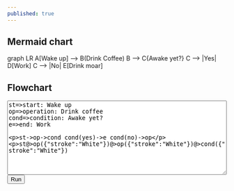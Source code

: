 ```yaml
---
published: true
---
```

## Mermaid chart

<div class="mermaid">
  graph LR
  A[Wake up] --> B(Drink Coffee)
	B --> C{Awake yet?}
	C --> |Yes| D[Work]
	C --> |No| E[Drink moar]
</div>

## Flowchart
<body>
<div><textarea id="code" style="width: 100%;" rows="11">
st=>start: Wake up
op=>operation: Drink coffee
cond=>condition: Awake yet?
e=>end: Work

st->op->cond
cond(yes)->e
cond(no)->op
  
st@>op({"stroke":"White"})@>op({"stroke":"White"})@>cond({"stroke":"White"})
</textarea></div>
        <div><button id="run" type="button">Run</button></div>
        <div id="canvas"></div>
</body>